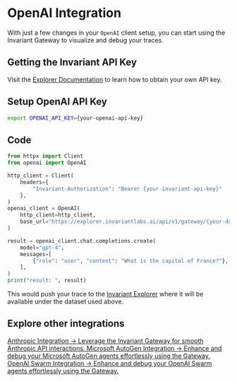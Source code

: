 # OpenAI Integration

With just a few changes in your ```OpenAI``` client setup, you can start using the Invariant Gateway to visualize and debug your traces.

## Getting the Invariant API Key

Visit the [Explorer Documentation](https://explorer.invariantlabs.ai/docs/explorer) to learn how to obtain your own API key.

## Setup OpenAI API Key

```bash
export OPENAI_API_KEY={your-openai-api-key}
```

## Code

```python
from httpx import Client
from openai import OpenAI

http_client = Client(
    headers={
        "Invariant-Authorization": "Bearer {your-invariant-api-key}"
    },
)
openai_client = OpenAI(
    http_client=http_client,
    base_url="https://explorer.invariantlabs.ai/api/v1/gateway/{your-dataset-name}/openai",
)

result = openai_client.chat.completions.create(
    model="gpt-4",
    messages=[
        {"role": "user", "content": "What is the capital of France?"},
    ],
)
print("result: ", result)
```

This would push your trace to the [Invariant Explorer](https://explorer.invariantlabs.ai/) where it will be available under the dataset used above.

## Explore other integrations

<div class='tiles'>

<a href="../anthropic" class='tile'>
    <span class='tile-title'>Anthropic Integration →</span>
     <span class='tile-description'>Leverage the Invariant Gateway for smooth Anthropic API interactions.</span>
</a>

<a href="../../agent-integrations/microsoft-autogen" class='tile'>
    <span class='tile-title'>Microsoft AutoGen Integration →</span>
    <span class='tile-description'>Enhance and debug your Microsoft AutoGen agents effortlessly using the Gateway.</span>
</a>

<a href="../../agent-integrations/openai-swarm" class='tile'>
    <span class='tile-title'>OpenAI Swarm Integration →</span>
    <span class='tile-description'>Enhance and debug your OpenAI Swarm agents effortlessly using the Gateway.</span>
</a>

</div>